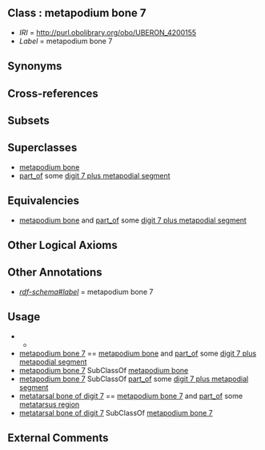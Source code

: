 
## Class : metapodium bone 7

 * *IRI* = http://purl.obolibrary.org/obo/UBERON_4200155
 * *Label* = metapodium bone 7

## Synonyms


## Cross-references


## Subsets


## Superclasses

 * [metapodium bone](../../UBERON/21/UBERON_0003821.md)
 * [part_of](../../BFO/50/BFO_0000050.md) some [digit 7 plus metapodial segment](../../UBERON/67/UBERON_0016867.md)

## Equivalencies

 * [metapodium bone](../../UBERON/21/UBERON_0003821.md) and [part_of](../../BFO/50/BFO_0000050.md) some [digit 7 plus metapodial segment](../../UBERON/67/UBERON_0016867.md)

## Other Logical Axioms


## Other Annotations

 * *[rdf-schema#label](../../el/rdf-schema#label.md)* = metapodium bone 7

## Usage

 * -
 * [metapodium bone 7](../../UBERON/55/UBERON_4200155.md) == [metapodium bone](../../UBERON/21/UBERON_0003821.md) and [part_of](../../BFO/50/BFO_0000050.md) some [digit 7 plus metapodial segment](../../UBERON/67/UBERON_0016867.md)
 * [metapodium bone 7](../../UBERON/55/UBERON_4200155.md) SubClassOf [metapodium bone](../../UBERON/21/UBERON_0003821.md)
 * [metapodium bone 7](../../UBERON/55/UBERON_4200155.md) SubClassOf [part_of](../../BFO/50/BFO_0000050.md) some [digit 7 plus metapodial segment](../../UBERON/67/UBERON_0016867.md)
 * [metatarsal bone of digit 7](../../UBERON/57/UBERON_4200157.md) == [metapodium bone 7](../../UBERON/55/UBERON_4200155.md) and [part_of](../../BFO/50/BFO_0000050.md) some [metatarsus region](../../UBERON/83/UBERON_0000983.md)
 * [metatarsal bone of digit 7](../../UBERON/57/UBERON_4200157.md) SubClassOf [metapodium bone 7](../../UBERON/55/UBERON_4200155.md)

## External Comments

